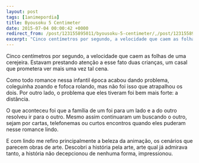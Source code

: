 ```yaml
---
layout: post
tags: [1animepordia]
title: Byousoku 5 Centimeter
date: 2015-07-04 00:00:42 +0000
redirect_from: /post/123155895011/byousoku-5-centimeter/,/post/123155895011/
excerpt: "Cinco centímetros por segundo, a velocidade que caem as folhas de uma cerejeira. Estavam prestando atenção a esse fato duas crianças, um casal que prometera ver mais uma vez tal cena."
---
```


Cinco centímetros por segundo, a velocidade que caem as folhas de uma
cerejeira. Estavam prestando atenção a esse fato duas crianças, um casal
que prometera ver mais uma vez tal cena.

Como todo romance nessa infantil época acabou dando problema, coleguinha
zoando e fofoca rolando, mas não foi isso que atrapalhou os dois. Por
outro lado, o problema que eles tiveram foi bem mais forte: a distância.

O que aconteceu foi que a família de um foi para um lado e a do outro
resolveu ir para o outro. Mesmo assim continuaram um buscando o outro,
sejam por cartas, telefonemas ou curtos encontros quando eles puderam
nesse romance lindo.

E com lindo me refiro principalmente a beleza da animação, os cenários
que parecem obras de arte. Descobri a história pela arte, arte qual já
admirava tanto, a história não decepcionou de nenhuma forma,
impressionou.


